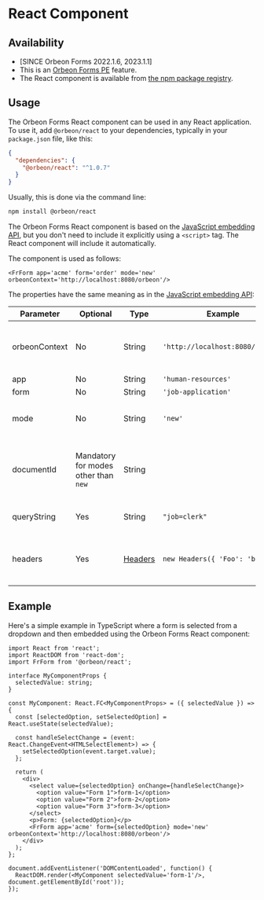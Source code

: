 # React Component

## Availability

- [SINCE Orbeon Forms 2022.1.6, 2023.1.1]
- This is an [Orbeon Forms PE](https://www.orbeon.com/download) feature.
- The React component is available from [the npm package registry](https://www.npmjs.com/package/@orbeon/react).

## Usage

The Orbeon Forms React component can be used in any React application. To use it, add `@orbeon/react` to your dependencies, typically in your `package.json` file, like this:

```json
{
  "dependencies": {
    "@orbeon/react": "^1.0.7"
  }
}
```

Usually, this is done via the command line:

```sh
npm install @orbeon/react
```

The Orbeon Forms React component is based on the [JavaScript embedding API](/form-runner/link-embed/javascript-api.md), but you don't need to include it explicitly using a `<script>` tag. The React component will include it automatically.

The component is used as follows:

```tsx
<FrForm app='acme' form='order' mode='new' orbeonContext='http://localhost:8080/orbeon'/>
```

The properties have the same meaning as in the [JavaScript embedding API](/form-runner/link-embed/javascript-api.md):

| Parameter     | Optional                             | Type         | Example                          | Description                                             |
|---------------|--------------------------------------|--------------|----------------------------------|---------------------------------------------------------|
| orbeonContext | No                                   | String       | `'http://localhost:8080/orbeon'` | Context where Orbeon Forms is deployed                  |
| app           | No                                   | String       | `'human-resources'`              | App name                                                |
| form          | No                                   | String       | `'job-application'`              | Form name                                               |
| mode          | No                                   | String       | `'new'`                          | Either `'new'`, `'edit'`, or `'view'`                   |
| documentId    | Mandatory for modes other than `new` | String       |                                  | For modes other than `'new'`, the document to be loaded |
| queryString   | Yes                                  | String       | `"job=clerk"`                    | Additional query parameters                             |
| headers       | Yes                                  | [Headers][h] | `new Headers({ 'Foo': 'bar' })`  | Additional HTTP headers; see point 2 below              |

## Example

Here's a simple example in TypeScript where a form is selected from a dropdown and then embedded using the Orbeon Forms React component:

```tsx
import React from 'react';
import ReactDOM from 'react-dom';
import FrForm from '@orbeon/react';

interface MyComponentProps {
  selectedValue: string;
}

const MyComponent: React.FC<MyComponentProps> = ({ selectedValue }) => {
  const [selectedOption, setSelectedOption] = React.useState(selectedValue);
  
  const handleSelectChange = (event: React.ChangeEvent<HTMLSelectElement>) => {
    setSelectedOption(event.target.value);
  };

  return (
    <div>
      <select value={selectedOption} onChange={handleSelectChange}>
        <option value="Form 1">form-1</option>
        <option value="Form 2">form-2</option>
        <option value="Form 3">form-3</option>
      </select>
      <p>Form: {selectedOption}</p>
      <FrForm app='acme' form={selectedOption} mode='new' orbeonContext='http://localhost:8080/orbeon'/>
    </div>
  );
};

document.addEventListener('DOMContentLoaded', function() {
  ReactDOM.render(<MyComponent selectedValue='form-1'/>, document.getElementById('root'));
});
```

[h]: https://developer.mozilla.org/en-US/docs/Web/API/Headers
